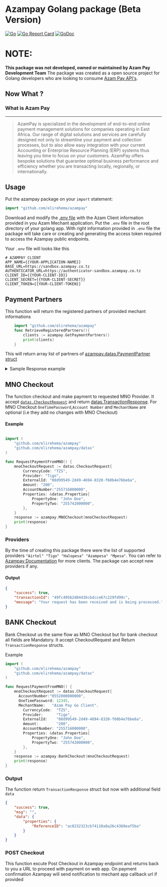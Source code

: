 # Azampay Golang package (Beta Version)
[![Go](https://github.com/elirehema/azampay/actions/workflows/go.yml/badge.svg)](https://github.com/elirehema/azampay/actions/workflows/go.yml)
[![Go Report Card](https://goreportcard.com/badge/github.com/elirehema/azampay)](https://goreportcard.com/report/github.com/elirehema/azampay)
[![GoDoc](https://godoc.org/github.com/elirehema/azampay?status.svg)](https://godoc.org/github.com/elirehema/azampay)


# NOTE:
**This package was not developed, owned or maintained by Azam Pay Development Team**
The package was created as a open source project for Golang developers who are looking to consume [Azam Pay API's](https://developerdocs.azampay.co.tz/redoc). 

## Now What ?
### What is Azam Pay
---
> AzamPay is specialized in the development of end-to-end online payment management solutions for companies operating in East Africa. Our range of digital solutions and services are carefully designed not only to streamline your payment and collection processes, but to also allow easy integration with your current Accounting or Enterprise Resource Planning (ERP) systems thus leaving you time to focus on your customers. AzamPay offers bespoke solutions that guarantee optimal business performance and efficiency whether you are transacting locally, regionally, or internationally.

## Usage

Put the azampay package on your `import` statement:

```go
import "github.com/elirehema/azampay"
```

Download and modify the [.env file](https://github.com/elirehema/azampay/blob/master/.env) with the Azam Client information provided in you Azam Mechant application. Put the `.env` file in the root directory of your golang app. With right information provided in `.env` file the package will take care or creating and generating the access token required to access the Azampay public endpoints. 

Your `.env` file will looks like this
```.env
# AZAMPAY CLIENT
APP_NAME={{YOUR-APPLICATION-NAME}}
BASE_URL=https://sandbox.azampay.co.tz
AUTHENTICATOR_URL=https://authenticator-sandbox.azampay.co.tz
CLIENT_ID={{YOUR-CLIENT-ID}}
CLIENT_SECRET={{YOUR-CLIENT-SECRET}}
CLIENT_TOKEN={{YOUR-CLIENT-TOKEN}}

```

## Payment Partners
This function will return the registered partners of provided mechant informations 

```go
    import "github.com/elirehema/azampay"
    func RetrieveRegisteredPartners(){
        clients := azampay.GetPaymentPartners()
        print(clients)
    }

```
This will return array list of partners of [azampay.datas.PaymentPartner struct](https://github.com/elirehema/azampay/blob/master/datas/d_partner.go)

<details>
    <summary> Sample Response example </summary>

```json
[
   {
      "id": "6ebafc56-6d4d-4265-a8d4-c0e1e7806c19",
      "logoUrl": "https://azampay-sarafutest.s3.eu-central-1.amazonaws.com/azampesa.png",
      "partnerName": "Azampesa",
      "provider": 5,
      "vendorName": "your@mechane.email_com",
      "paymentVendorId": "your-payment-vendor-id",
      "paymentPartnerId": "08d997ae-1961-4c32-8b2f-e00f53003b00",
      "paymentAcknowledgmentRoute": "https://your/callback/endpoint",
      "currency": "TZS",
      "status": "1",
      "vendorType": "seller"
   },
   {
      "id": "bbb6121c-b158-4078-aa09-67a584100746",
      "logoUrl": "https://pg-vnext-banners.s3.eu-central-1.amazonaws.com/vnext-images/pgvnext-payment-images/halopesa.svg",
      "partnerName": "HaloPesa",
      "provider": 4,
      "vendorName": "your@mechane.email_com",
      "paymentVendorId": "your-payment-vendor-id",
      "paymentPartnerId": "08d99549-2d49-4694-8320-f60b4e76be6a",
      "paymentAcknowledgmentRoute": "https://your/callback/endpoint",
      "currency": "TZS",
      "status": "1",
      "vendorType": "seller"
   },
   {
      "id": "bf61faec-1421-4e93-bc5b-41090fde3aa9",
      "logoUrl": "https://pg-vnext-banners.s3.eu-central-1.amazonaws.com/vnext-images/pgvnext-payment-images/tigopesa.svg",
      "partnerName": "Tigopesa",
      "provider": 3,
      "vendorName": "your@mechane.email_com",
      "paymentVendorId": "your-payment-vendor-id",
      "paymentPartnerId": "8f2b5341-78c1-4aa2-a8a4-0e1fbe263f1c",
      "paymentAcknowledgmentRoute": "https://your/callback/endpoint",
      "currency": "TZS",
      "status": "1",
      "vendorType": "seller"
   },
   {
      "id": "e21d2941-804f-42e6-a547-66bbbfc7d533",
      "logoUrl": "https://pg-vnext-banners.s3.eu-central-1.amazonaws.com/vnext-images/pgvnext-payment-images/airtel.svg",
      "partnerName": "Airtel",
      "provider": 2,
      "vendorName": "your@mechane.email_com",
      "paymentVendorId": "your-payment-vendor-id",
      "paymentPartnerId": "08d9945a-c9df-4834-876e-04b2df375d8e",
      "paymentAcknowledgmentRoute": "https://your/callback/endpoint",
      "currency": "TZS",
      "status": "1",
      "vendorType": "seller"
   }
]
```

</details>


## MNO Checkout
The function checkout and make payment to requested MNO Provider.
It accept [```datas.CheckoutRequest```](https://github.com/elirehema/azampay/blob/master/datas/d_checkout.go) and return [datas.TransactionResponse](https://github.com/elirehema/azampay/blob/master/datas/d_tresponse.go). For MNO Checkout `OneTimePassword`,`Account Number` and `MechantName` are optional (i.e they add no changes with MNO Checkout)


#### Example
```go

import (
	"github.com/elirehema/azampay"
	"github.com/elirehema/azampay/datas"
)

func RequestPaymentFromMNO() {
	mnoCheckoutRequest := datas.CheckoutRequest{
		CurrencyCode: "TZS",
		Provider: "Tigo",
		ExternalId: "08d99549-2d49-4694-8320-f60b4e76be6a",
		Amount: "200",
		AccountNumber:"255716000000",
		Properties: &datas.Properties{
			PropertyOne: "John Doe",
			PropertyTwo: "255742000000",
		},
	}
	response := azampay.MNOCheckout(mnoCheckoutRequest)
	print(response)
}

```

### Providers
By the time of creating this package there were the list of supported providers ```"Airtel" "Tigo" "Halopesa" "Azampesa" "Mpesa"```. You can refer to [Azampay Documentation](https://developerdocs.azampay.co.tz/redoc#tag/Checkout-API/operation/Mno%20Checkout) for more clients. The package can accept new providers if any. 

#### Output
```json
{
    "success": true,
    "transactionId": "49fc49562d84436cbdcce67c229fd99c",
    "message": "Your request has been received and is being processed."
}
```

## BANK Checkout
Bank Checkout us the same flow as MNO Checkout but for bank checkout all fields are Mandatory. It accept CheckoutRequest and Return ```TransactionResponse``` structs. 

Example
```go
import (
	"github.com/elirehema/azampay"
	"github.com/elirehema/azampay/datas"
)

func RequestPaymentFromMNO() {
	mnoCheckoutRequest := datas.CheckoutRequest{
      AccountNumber:"0552000000000",
      OneTimePassword: 12345,
      MechantName:   "Azam Pay Go Client".
		CurrencyCode:  "TZS",
		Provider:      "Tigo",
		ExternalId:    "08d99549-2d49-4694-8320-f60b4e76be6a",
		Amount:        "200",
		AccountNumber: "255716000000",
		Properties: &datas.Properties{
			PropertyOne: "John Doe",
			PropertyTwo: "255742000000",
		},
	}
	response := azampay.BankCheckout(mnoCheckoutRequest)
	print(response)
}
```

### Output
The function return ```TransactionResponse``` struct but now with additional field ```data```
```json
{
    "success": true,
    "msg": "",
    "data": {
        "properties": {
            "ReferenceID": "ac8232323cb74110a8a26c4368eaf5ba"
        }
    }
}
```

### POST Checkout

This function excute Post Checkout in Azampay endpoint and returns back to you a URL to proceed with payment on web app. On payment confirmation Azampay will send notification to mechant app callback url if provided

